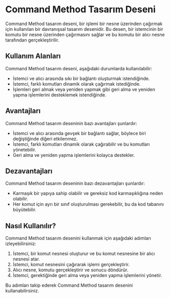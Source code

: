 # Command Method Tasarım Deseni

Command Method tasarım deseni, bir işlemi bir nesne üzerinden çağırmak için kullanılan bir davranışsal tasarım desenidir. Bu desen, bir istemcinin bir komutu bir nesne üzerinden çağırmasını sağlar ve bu komutu bir alıcı nesne tarafından gerçekleştirilir.

## Kullanım Alanları

Command Method tasarım deseni, aşağıdaki durumlarda kullanılabilir:

- İstemci ve alıcı arasında sıkı bir bağlantı oluşturmak istendiğinde.
- İstemci, farklı komutları dinamik olarak çağırmak istediğinde.
- İşlemleri geri almak veya yeniden yapmak gibi geri alma ve yeniden yapma işlemlerini desteklemek istendiğinde.

## Avantajları

Command Method tasarım deseninin bazı avantajları şunlardır:

- İstemci ve alıcı arasında gevşek bir bağlantı sağlar, böylece biri değiştiğinde diğeri etkilenmez.
- İstemci, farklı komutları dinamik olarak çağırabilir ve bu komutları yönetebilir.
- Geri alma ve yeniden yapma işlemlerini kolayca destekler.

## Dezavantajları

Command Method tasarım deseninin bazı dezavantajları şunlardır:

- Karmaşık bir yapıya sahip olabilir ve gereksiz kod karmaşıklığına neden olabilir.
- Her komut için ayrı bir sınıf oluşturulması gerekebilir, bu da kod tabanını büyütebilir.

## Nasıl Kullanılır?

Command Method tasarım desenini kullanmak için aşağıdaki adımları izleyebilirsiniz:

1. İstemci, bir komut nesnesi oluşturur ve bu komut nesnesine bir alıcı nesnesi atar.
2. İstemci, komut nesnesini çağırarak işlemi gerçekleştirir.
3. Alıcı nesne, komutu gerçekleştirir ve sonucu döndürür.
4. İstemci, gerektiğinde geri alma veya yeniden yapma işlemlerini yönetir.

Bu adımları takip ederek Command Method tasarım desenini kullanabilirsiniz.
